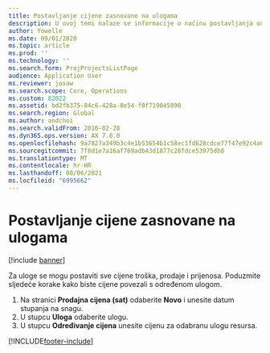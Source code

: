 ```yaml
---
title: Postavljanje cijene zasnovane na ulogama
description: U ovoj temi nalaze se informacije o načinu postavljanja određivanja cijena s pomoću prilagođenih polja.
author: Yowelle
ms.date: 09/01/2020
ms.topic: article
ms.prod: ''
ms.technology: ''
ms.search.form: ProjProjectsListPage
audience: Application User
ms.reviewer: josaw
ms.search.scope: Core, Operations
ms.custom: 82022
ms.assetid: bd2fb375-84c6-428a-8e54-f0f719045898
ms.search.region: Global
ms.author: andchoi
ms.search.validFrom: 2016-02-28
ms.dyn365.ops.version: AX 7.0.0
ms.openlocfilehash: 9a7827a349b3c4e1b53654b1c58ec1fd628cdce77f47e92c4a61e62eae675ef9
ms.sourcegitcommit: 7f8d1e7a16af769adb43d1877c28fdce53975db8
ms.translationtype: MT
ms.contentlocale: hr-HR
ms.lasthandoff: 08/06/2021
ms.locfileid: "6995662"
---
```

# <a name="set-up-role-based-pricing"></a>Postavljanje cijene zasnovane na ulogama

[!include [banner](../includes/banner.md)]

Za uloge se mogu postaviti sve cijene troška, prodaje i prijenosa. Poduzmite sljedeće korake kako biste cijene povezali s određenom ulogom.

1. Na stranici **Prodajna cijena (sat)** odaberite **Novo** i unesite datum stupanja na snagu.
2. U stupcu **Uloga** odaberite ulogu.
3. U stupcu **Određivanje cijena** unesite cijenu za odabranu ulogu resursa.


[!INCLUDE[footer-include](../includes/footer-banner.md)]